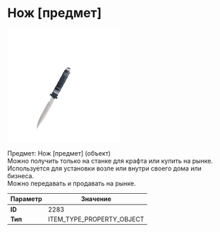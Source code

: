 # Нож [предмет]

![Item Image](../img/2283.webp?raw=true)

Предмет: Нож [предмет] (объект)<br>Можно получить только на станке для крафта или купить на рынке.<br>Используется для установки возле или внутри своего дома или бизнеса.<br>Можно передавать и продавать на рынке.


| Параметр | Значение |
|----------|----------|
| **ID** | 2283 |
| **Тип** | ITEM_TYPE_PROPERTY_OBJECT |

